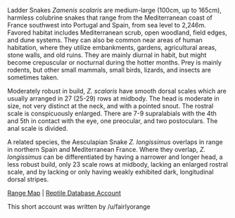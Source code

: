 Ladder Snakes *Zamenis scalaris* are medium-large (100cm, up to 165cm), harmless colubrine snakes that range from the Mediterranean coast of France southwest into Portugal and Spain, from sea level to 2,246m.  Favored habitat includes Mediterranean scrub, open woodland, field edges, and dune systems.  They can also be common near areas of human habitation, where they utilize embankments, gardens, agricultural areas, stone walls, and old ruins. They are mainly diurnal in habit, but might become crepuscular or nocturnal during the hotter months.  Prey is mainly rodents, but other small mammals, small birds, lizards, and insects are sometimes taken.

Moderately robust in build, *Z. scalaris* have smooth dorsal scales which are usually arranged in 27 (25-29) rows at midbody.  The head is moderate in size, not very distinct at the neck, and with a pointed snout.  The rostral scale is conspicuously enlarged.  There are 7-9 supralabials with the 4th and 5th in contact with the eye, one preocular, and two postoculars.  The anal scale is divided. 

A related species, the Aesculapian Snake *Z. longissimus* overlaps in range in northern Spain and Mediterranean France.  Where they overlap, *Z. longissimus* can be differentiated by having a narrower and longer head, a less robust build, only 23 scale rows at midbody, lacking an enlarged rostral scale, and by lacking or only having weakly exhibited dark, longitudinal dorsal stripes.

[Range Map](https://www.iucnredlist.org/species/61565/12516902)  |  [Reptile Database Account](https://reptile-database.reptarium.cz/species?genus=Zamenis&species=scalaris)

This short account was written by /u/fairlyorange